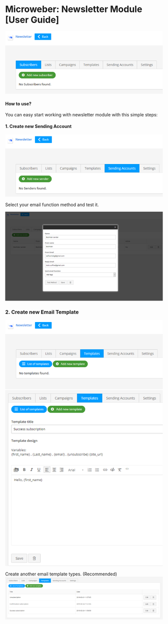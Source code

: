 # Microweber: Newsletter Module [User Guide]
![](tutorial-images/welcome.png "")

#### How to use?
You can easy start working with newsletter module with this simple steps:




#### 1. Create new Sending Account
![](tutorial-images/sending-accounts.png "")

Select your email function method and test it.

![](tutorial-images/fill-your-details-sender.png "")



### 2. Create new Email Template
![](tutorial-images/templates.png "")
![](tutorial-images/new-template.png "")

Create another email template types. (Recommended) 
![](tutorial-images/three-templates.png "")


